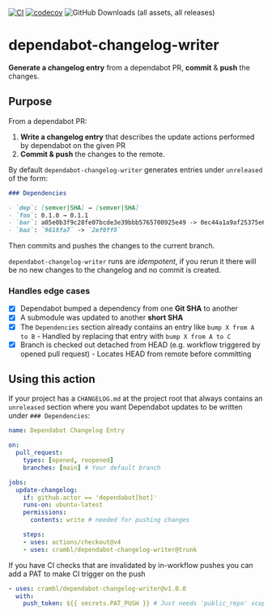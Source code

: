 [![CI](https://github.com/CramBL/dependabot-changelog-writer/actions/workflows/CI.yml/badge.svg)](https://github.com/CramBL/dependabot-changelog-writer/actions/workflows/CI.yml)
[![codecov](https://codecov.io/github/CramBL/dependabot-changelog-writer/graph/badge.svg?token=YBFSKWY0HI)](https://codecov.io/github/CramBL/dependabot-changelog-writer)
![GitHub Downloads (all assets, all releases)](https://img.shields.io/github/downloads/CramBL/dependabot-changelog-writer/total)

# dependabot-changelog-writer

**Generate a changelog entry** from a dependabot PR, **commit** & **push** the changes.

## Purpose

From a dependabot PR:

1. **Write a changelog entry** that describes the update actions performed by dependabot on the given PR
2. **Commit & push** the changes to the remote.

By default `dependabot-changelog-writer` generates entries under `unreleased` of the form:

```markdown
### Dependencies

- `dep`: [semver|SHA] → [semver|SHA]
- `foo`: 0.1.0 → 0.1.1
- `bar`: a05e0b3f9c28fe07bcde3e39bbb5765700925e49 -> 0ec44a1a9af25375e675218f48f0aaa1026ffc6d
- `baz`: `9618fa7` -> `2ef0ff8`
```

Then commits and pushes the changes to the current branch.

`dependabot-changelog-writer` runs are _idempotent_, if you rerun it there will be no new changes to the changelog and no commit is created.

### Handles edge cases

- [x] Dependabot bumped a dependency from one **Git SHA** to another
- [x] A submodule was updated to another **short SHA**
- [x] The `Dependencies` section already contains an entry like `bump X from A to B` - Handled by replacing that entry with `bump X from A to C`
- [x] Branch is checked out detached from HEAD (e.g. workflow triggered by opened pull request) - Locates HEAD from remote before committing

## Using this action

If your project has a `CHANGELOG.md` at the project root that always contains an `unreleased` section where you want Dependabot updates to be written under `### Dependencies`:

```yaml
name: Dependabot Changelog Entry

on:
  pull_request:
    types: [opened, reopened]
    branches: [main] # Your default branch

jobs:
  update-changelog:
    if: github.actor == 'dependabot[bot]'
    runs-on: ubuntu-latest
    permissions:
      contents: write # needed for pushing changes

    steps:
    - uses: actions/checkout@v4
    - uses: crambl/dependabot-changelog-writer@trunk
```

If you have CI checks that are invalidated by in-workflow pushes you can add a PAT to make CI trigger on the push

```yaml
- uses: crambl/dependabot-changelog-writer@v1.0.0
  with:
    push_token: ${{ secrets.PAT_PUSH }} # Just needs 'public_repo' scope if your repo is public otherwise needs 'repo'
```
